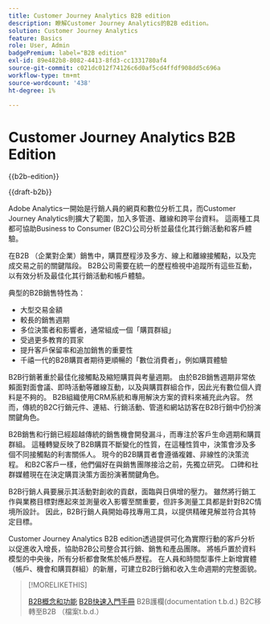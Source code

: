 ```yaml
---
title: Customer Journey Analytics B2B edition
description: 瞭解Customer Journey Analytics的B2B edition。
solution: Customer Journey Analytics
feature: Basics
role: User, Admin
badgePremium: label="B2B edition"
exl-id: 89e482b8-8082-4413-8fd3-cc1331780af4
source-git-commit: c021dc012f74126c6d0af5cd4ffdf908dd5c696a
workflow-type: tm+mt
source-wordcount: '438'
ht-degree: 1%

---
```


# Customer Journey Analytics B2B Edition

{{b2b-edition}}

{{draft-b2b}}

Adobe Analytics一開始是行銷人員的網頁和數位分析工具，而Customer Journey Analytics則擴大了範圍，加入多管道、離線和跨平台資料。  這兩種工具都可協助Business to Consumer (B2C)公司分析並最佳化其行銷活動和客戶體驗。

在B2B （企業對企業）銷售中，購買歷程涉及多方、線上和離線接觸點，以及完成交易之前的關鍵階段。 B2B公司需要在統一的歷程檢視中追蹤所有這些互動，以有效分析及最佳化其行銷活動和帳戶體驗。

典型的B2B銷售特性為：

* 大型交易金額
* 較長的銷售週期
* 多位決策者和影響者，通常組成一個「購買群組」
* 受過更多教育的買家
* 提升客戶保留率和追加銷售的重要性
* 千禧一代的B2B購買者期待更順暢的「數位消費者」，例如購買體驗

B2B行銷著重於最佳化接觸點及縮短購買與考量週期。 由於B2B銷售週期非常依賴面對面會議、即時活動等離線互動，以及與購買群組合作，因此光有數位個人資料是不夠的。 B2B組織使用CRM系統和專用解決方案的資料來補充此內容。 然而，傳統的B2C行銷元件、連結、行銷活動、管道和網站訪客在B2B行銷中仍扮演關鍵角色。

B2B銷售和行銷已經超越傳統的銷售機會開發漏斗，而專注於客戶生命週期和購買群組。 這種轉變反映了B2B購買不斷變化的性質，在這種性質中，決策會涉及多個不同接觸點的利害關係人。 現今的B2B購買者會遵循複雜、非線性的決策流程。 和B2C客戶一樣，他們偏好在與銷售團隊接洽之前，先獨立研究。 口碑和社群媒體現在在決定購買決策方面扮演著關鍵角色。

B2B行銷人員要展示其活動對創收的貢獻，面臨與日俱增的壓力。  雖然將行銷工作與業務目標對應起來並測量收入影響至關重要，但許多測量工具都是針對B2C情境所設計。 因此，B2B行銷人員開始尋找專用工具，以提供精確見解並符合其特定目標。

Customer Journey Analytics B2B edition透過提供可化為實際行動的客戶分析以促進收入增長，協助B2B公司整合其行銷、銷售和產品團隊。 將帳戶置於資料模型的中央後，所有分析都會聚焦於帳戶歷程。 在人員和時間型事件上新增實體（帳戶、機會和購買群組）的新層，可建立B2B行銷和收入生命週期的完整面貌。


>[!MORELIKETHIS]
>
>[B2B概念和功能](cja-b2b-concepts-features.md)
>[B2B快速入門手冊](cja-b2b-quick-start-guide.md)
>B2B護欄(documentation t.b.d.)
>B2C移轉至B2B （檔案t.b.d.）
>
